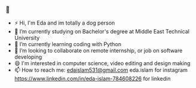 ### 👋
- ⚡ Hi, I'm Eda and im totally a dog person
- 🔭 I’m currently studying on Bachelor's degree at Middle East Technical University
- 🌱 I’m currently learning coding with Python
- 👯 I’m looking to collaborate on remote internship, or job on software developing
- 😄 I'm interested in computer science, video editing and design making
- 📫 How to reach me: edaislam531@gmail.com
                       eda.islam for instagram
                       https://www.linkedin.com/in/eda-islam-784608226 for linkedin
<!--
**edaislam/edaislam** is a ✨ _special_ ✨ repository because its `README.md` (this file) appears on your GitHub profile.

Here are some ideas to get you started:
- ⚡ Hi, I'm Eda and im totally a dog person
- 🔭 I’m currently studying on Bachelor's degree at Middle East Technical University
- 🌱 I’m currently learning coding with Python
- 👯 I’m looking to collaborate on remote internship, or job on software developing
- 😄 I'm interested in computer science, video editing and design making
- 📫 How to reach me: edaislam531@gmail.com
                       eda.islam for instagram
                       https://www.linkedin.com/in/eda-islam-784608226 for linkedin
